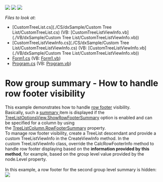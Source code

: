 <!-- default badges list -->
![](https://img.shields.io/endpoint?url=https://codecentral.devexpress.com/api/v1/VersionRange/128638441/17.2.3%2B)
[![](https://img.shields.io/badge/Open_in_DevExpress_Support_Center-FF7200?style=flat-square&logo=DevExpress&logoColor=white)](https://supportcenter.devexpress.com/ticket/details/T192034)
[![](https://img.shields.io/badge/📖_How_to_use_DevExpress_Examples-e9f6fc?style=flat-square)](https://docs.devexpress.com/GeneralInformation/403183)
<!-- default badges end -->
<!-- default file list -->
*Files to look at*:

* [CustomTreeList.cs](./CS/dxSample/Custom Tree List/CustomTreeList.cs) (VB: [CustomTreeListViewInfo.vb](./VB/dxSample/Custom Tree List/CustomTreeListViewInfo.vb))
* [CustomTreeListViewInfo.cs](./CS/dxSample/Custom Tree List/CustomTreeListViewInfo.cs) (VB: [CustomTreeListViewInfo.vb](./VB/dxSample/Custom Tree List/CustomTreeListViewInfo.vb))
* [Form1.cs](./CS/dxSample/Form1.cs) (VB: [Form1.vb](./VB/dxSample/Form1.vb))
* [Program.cs](./CS/dxSample/Program.cs) (VB: [Program.vb](./VB/dxSample/Program.vb))
<!-- default file list end -->
# Row group summary - How to handle row footer visibility


This example demonstrates how to handle <a href="https://documentation.devexpress.com/#WindowsForms/CustomDocument1068">row footer</a> visibility.<br />Basically, such a <a href="https://documentation.devexpress.com/#WindowsForms/CustomDocument313">summary </a>item is displayed if the <a href="https://documentation.devexpress.com/WindowsForms/DevExpressXtraTreeListTreeListOptionsView_ShowRowFooterSummarytopic.aspx">TreeListOptionsView.ShowRowFooterSummary</a> option is enabled and can be specified for a column by using the <a href="https://documentation.devexpress.com/#WindowsForms/DevExpressXtraTreeListColumnsTreeListColumn_RowFooterSummarytopic">TreeListColumn.RowFooterSummary</a> property.<br />To manage row footer visibility, create a TreeList descendant and provide a custom TreeListViewInfo in the CreateViewInfo method. In the custom TreeListViewInfo class, override the CalcRowFooterInfo method to handle row footer displaying based on the <strong>information provided by this method</strong>, for example, based on the group level value provided by the node.Level property.<br /><br />In this example, a row footer for the second group level summary is hidden:<br /><img src="https://raw.githubusercontent.com/DevExpress-Examples/row-group-summary-how-to-handle-row-footer-visibility-t192034/17.2.3+/media/209f0d27-902d-11e4-80ba-00155d624807.png">

<br/>


